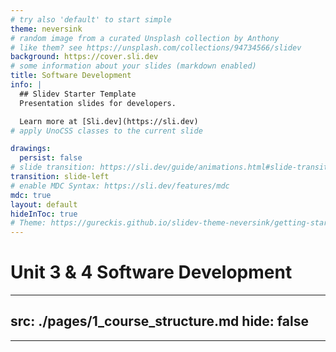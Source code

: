 ```yaml
---
# try also 'default' to start simple
theme: neversink
# random image from a curated Unsplash collection by Anthony
# like them? see https://unsplash.com/collections/94734566/slidev
background: https://cover.sli.dev
# some information about your slides (markdown enabled)
title: Software Development
info: |
  ## Slidev Starter Template
  Presentation slides for developers.

  Learn more at [Sli.dev](https://sli.dev)
# apply UnoCSS classes to the current slide

drawings:
  persist: false
# slide transition: https://sli.dev/guide/animations.html#slide-transitions
transition: slide-left
# enable MDC Syntax: https://sli.dev/features/mdc
mdc: true
layout: default
hideInToc: true
# Theme: https://gureckis.github.io/slidev-theme-neversink/getting-started.html
---
```


# Unit 3 & 4 Software Development

<Toc depth="2" columns="2"/>

---
src: ./pages/1_course_structure.md
hide: false
---

---


